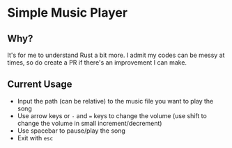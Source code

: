 # Simple Music Player

## Why?
It's for me to understand Rust a bit more. I admit my codes can be messy at times, so do create a PR if there's an improvement I can make. 

## Current Usage
- Input the path (can be relative) to the music file you want to play the song 
- Use arrow keys or `-` and `=` keys to change the volume (use shift to change the volume in small increment/decrement)
- Use spacebar to pause/play the song
- Exit with `esc`